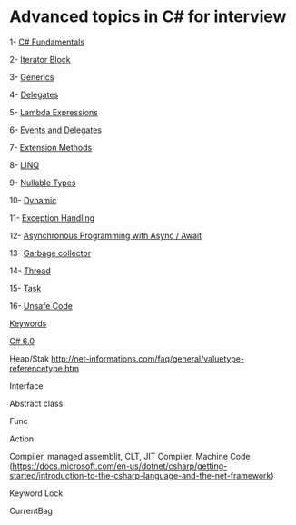 # Advanced topics in C# for interview

1- [C# Fundamentals](https://github.com/AlexandreYembo/study-training/blob/master/interview-preparation/csharp/docs/csharp-fundamentals.md) 

2- [Iterator Block](https://github.com/AlexandreYembo/study-training/blob/master/interview-preparation/csharp/docs/iterator-block.md)

3- [Generics](https://github.com/AlexandreYembo/study-training/blob/master/interview-preparation/csharp/docs/generics.md)

4- [Delegates](https://github.com/AlexandreYembo/study-training/blob/master/interview-preparation/csharp/docs/delegates.md)

5- [Lambda Expressions](https://github.com/AlexandreYembo/study-training/blob/master/interview-preparation/csharp/docs/lambda-expressions.md)

6- [Events and Delegates](https://github.com/AlexandreYembo/study-training/tree/master/interview-preparation/csharp/EventAndDelegates)

7- [Extension Methods](https://github.com/AlexandreYembo/study-training/blob/master/interview-preparation/csharp/docs/extension-methods.md)

8- [LINQ](https://github.com/AlexandreYembo/study-training/blob/master/interview-preparation/csharp/docs/linq.md)

9- [Nullable Types](https://github.com/AlexandreYembo/study-training/blob/master/interview-preparation/csharp/docs/nullable-types.md)

10- [Dynamic](https://github.com/AlexandreYembo/study-training/blob/master/interview-preparation/sharp/docs/dynamic.md)

11- [Exception Handling](https://github.com/AlexandreYembo/study-training/blob/master/interview-preparation/csharp/docs/exception-handling.md)

12- [Asynchronous Programming with Async / Await](https://github.com/AlexandreYembo/study-training/blob/master/interview-preparation/csharp/docs/async-await.md)

13- [Garbage collector](https://github.com/AlexandreYembo/study-training/blob/master/interview-preparation/csharp/docs/garbage-collector.md)

14- [Thread](https://github.com/AlexandreYembo/study-training/blob/master/interview-preparation/csharp/docs/thread.md)

15- [Task](https://github.com/AlexandreYembo/study-training/blob/master/interview-preparation/csharp/docs/task.md)

16- [Unsafe Code](https://github.com/AlexandreYembo/study-training/blob/master/interview-preparation/csharp/docs/unsafe-code.md)


[Keywords](https://github.com/AlexandreYembo/study-training/blob/master/interview-preparation/csharp/docs/keywords.md)

[C# 6.0](https://github.com/AlexandreYembo/study-training/blob/master/interview-preparation/csharp/C-6-Cheat-Sheet.pdf)



Heap/Stak
http://net-informations.com/faq/general/valuetype-referencetype.htm

Interface

Abstract class

Func

Action

Compiler, managed assemblit, CLT, JIT Compiler, Machine Code (https://docs.microsoft.com/en-us/dotnet/csharp/getting-started/introduction-to-the-csharp-language-and-the-net-framework)


Keyword Lock

CurrentBag

